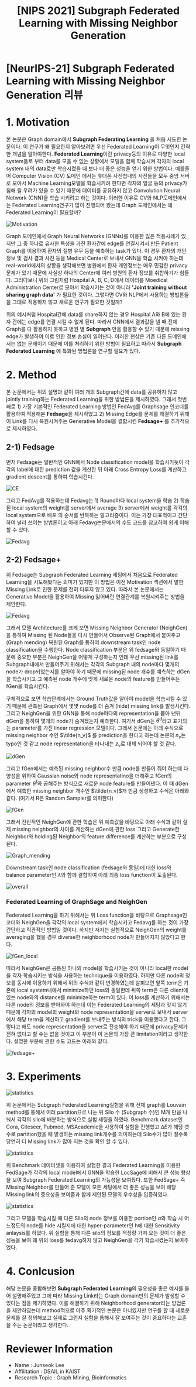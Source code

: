 ﻿---
title: "[NIPS 2021] Subgraph Federated Learning with Missing Neighbor Generation"
permalink: Subraph_Federated_Learning_with_Missing_Neighbor_Generation.html
tags: [reviews]
use_math: true
usemathjax: true
---

  

# [NeurIPS-21] Subgraph Federated Learning with Missing Neighbor Generation 리뷰

  

# 1. Motivation

  

본 논문은 Graph domain에서 **Subgraph Federating Learning** 을 처음 시도한 논문이다. 이 연구가 왜 필요한지 알아보려면 우선 Federated Learning이 무엇인지 간략한 개념을 알아야한다. **Federated Learning**이란 privacy등의 이유로 다양한 local system들로 부터 data를 모을 수 없는 상황에서 모델을 함께 학습시켜 각자의 local system 내의 data로만 학습시켰을 때 보다 더 좋은 성능을 얻기 위한 방법이다. 예를들어 Computer Vision (CV) 도메인 에서는 휴대폰 사진첩내의 사진들을 모두 중앙 서버로 모아서 Machine Learning모델을 학습시키려 한다면 각자의 얼굴 등의 privacy가 침해 될 우려가 있을 수 있기 때문에 데이터를 공유하지 않고 Convolution Neural Network (CNN)을 학습 시키려고 하는 것이다. 이러한 이유로 CV와 NLP도메인에서는 Federated Learning연구가 많이 진행되어 왔는데 Graph 도메인에서는 왜 Federated Learning이 필요할까?

  
  

![Motivation](https://drive.google.com/uc?export=download&id=1SygClT33EqcEuDLVZbLYWeQyjEu7oxHh)

  
  

Graph 도메인에서 Graph Neural Networks (GNNs)를 이용한 많은 적용사례가 있지만 그 중 하나로 유사한 특성을 가진 환자간에 edge를 연결시켜서 만든 Patient Graph를 이용하여 환자의 질병 유무 등을 예측하는 task가 있다. 이 경우 환자의 개인 정보 및 검사 결과 사진 등을 Medical Center로 보내서 GNN을 학습 시켜야 하는데 real-world에서의 상황을 생각해보면 병원에서 환자 개인정보는 매우 민감한 privacy 문제가 있기 때문에 사실상 하나의 Center에 여러 병원의 환자 정보를 취합하기가 힘들다. 그러다보니 위의 그림처럼 Hospital A, B, C, D에서 데이터를 Moedical Administration Center로 모아서 학습시키는 것이 아니라 **'Joint training without sharing graph data'** 가 필요한 것이다. 그렇다면 CV와 NLP에서 사용하는 방법론들을 그대로 적용하지 않고 새로운 연구가 필요한 것일까?

  

위의 예시처럼 Hospital간에 data를 share하지 않는 경우 Hospital A와 B에 있는 환자 간에는 edge를 연결 시킬 수 없게 된다. 따라서 GNN에서 결과값을 낼 때 전체 Graph를 다 활용하지 못하고 병원 별 **Subgraph** 만을 활용할 수 있기 때문에 missing edge가 발생하여 이로 인한 정보 손실이 일어난다. 이러한 현상은 기존 다른 도메인에서는 없는 문제이기 때문에 이를 처리하기 위한 방법이 필요하고 따라서 **Subgraph Federated Learning** 에 특화된 방법론을 연구할 필요가 있다.

  
  

# 2. Method

  

본 논문에서는 위의 설명과 같이 여러 개의 Subgraph간에 data를 공유하지 않고 jointly training하는 Federated Learning을 위한 방법론을 제시하였다. 그래서 첫번째로 1) 가장 기본적인 Federated Learning 방법인 FedAvg를 Graphsage 인코더를 활용하여 적용해본 **Fedsage**을 제시하였고 2) Missing Edge를 문제를 해결하기 위해 이 Link를 다시 복원시켜주는 Generative Model을 결합시킨 **Fedsage+** 를 추가적으로 제시하였다.

  

## 2-1) Fedsage

  

먼저 Fedsage는 일반적인 GNN에서 Node classification model을 학습시키듯이 각각의 label에 대한 prediction 값을 계산한 뒤 아래 Cross Entropy Loss를 계산하고 gradient descent를 통하여 학습시킨다.

![CE](https://drive.google.com/uc?export=download&id=1rZ4fhaWnSMNTqxtcpMapl9tWeM6OI2kt)

  

그리고 FedAvg를 적용하는데 Fedavg는 1) Round마다 local system을 학습 2) 학습된 local system의 weight를 server에서 average 3) server에서 weight를 각각의 local system으로 배포 의 순서를 반복하는 알고리즘이다. 이는 가장 대표적이고 간단하여 널리 쓰이는 방법론이고 아래 Fedavg논문에서의 수도 코드를 참고하여 쉽게 이해할 수 있다.

![Fedavg](https://drive.google.com/uc?export=download&id=1TXPt7ESV5qanZHAZpQW8vnrJisC3Wq4s)

  

## 2-2) Fedsage+

  

위 Fedsage는 Subgraph Federated Learning 세팅에서 처음으로 Federated Learning을 시도해봤다는 의미가 있지만 이 방법은 이전 Motivation 섹션에서 말한 Missing Link로 인한 문제를 전혀 다루지 않고 있다. 따라서 본 논문에서는 Generative Model을 활용하여 Missing 잃어버린 연결관계를 복원시켜주는 방법을 제안한다.

  

![Fedavg](https://drive.google.com/uc?export=download&id=1meNAOF25mBHTH6A0yoztAX62jT6Vy0jo)

  

그래서 모델 Architecture를 크게 보면 Missing Neighbor Generator (NeighGen)을 통하여 Missing 된 Node들을 다시 만들어서 Observe된 Graph에서 붙여주고 (Graph mending) 복원된 Graph를 통하여 downstream task인 node classification을 수행한다. Node classification 부분은 위 fedsage와 동일하기 때문에 중요한 부분은 NeighGen을 어떻게 구성하는지 인데 우선 missing된 link를 Subgraph내에서 만들어주기 위해서는 각각의 Subgraph 내의 node마다 몇개의 node가 drop되었는지를 알아야 하기 때문에 missing된 node 개수를 예측하는 dGen을 학습시키고 그 예측된 node 개수에 맞게 새로운 node의 feature를 만들어주는 fGen을 학습시킨다.

  

구체적으로 보면 학습단계에서는 Ground Truth값을 알아야 model을 학습시킬 수 있기 때문에 관측된 Graph에서 몇몇 node를 더 숨겨 (hide) missing link를 발생시킨다. 그리고 NeighGen을 위한 GNN을 통해 node마다의 representation을 뽑아 낸뒤 dGen을 통하여 몇개의 node가 숨겨졌는지 예측한다. 여기서 dGen는 $\theta^d$라고 표기되는 parameter를 가진 linear regression 모델이다. 그래서 논문에는 아래 수식으로 missing neighbor 수인 $\tilde{n_v}$ 를 prediction을 한다고 하는데 논문의 $n_v$는 typo인 것 같고 node representation을 타나내는 $z_v$로 대체 되어야 할 것 같다.

  

![dGen](https://drive.google.com/uc?export=download&id=1wgW8ENe9ArVcUcWsN3C5cdB0T2u4sYuu)


그리고 fGen에서는 예측된 missing neighbor수 만큼 node를 만들어 줘야 하는데 다양성을 위하여 Gaussian noise와 node representatino을 더해주고 fGen의 parameter $\theta^f$와 곱해주는 방식으로 새로운 node feature를 만들어낸다. 이 때 dGen에서 예측한 missing neighbor 개수인 $\tilde{n_v}$개 만큼 생성하고 수식은 아래와 같다. (여기서 R은 Random Sampler를 의미한다)

  

![fGen](https://drive.google.com/uc?export=download&id=1U8_7sHEpJIO9IsuPGfEku-IjK4kvmeAk)

  

그래서 전반적인 NeighGen에 관한 학습은 위 예측값을 바탕으로 아래 수식과 같이 실제 missing neighbor의 차이를 계산하는 dGen에 관한 loss 그리고 Generate한 Neighbor와 holding된 Neighbor의 feature difference를 계산하는 부분으로 구성된다.

  

![Graph_mending](https://drive.google.com/uc?export=download&id=1IZIcwK_5nJ3wDtDSLZC3AhglMBENGhfo)

  

Downstream task인 node classification (fedsage와 동일)에 대한 loss와 balance parameter인 $\lambda$와 함께 결합하여 아래 최종 loss function이 도출된다.

  

![overall](https://drive.google.com/uc?export=download&id=13YbmbMAiP28gAwae_MA7Q94H8FXlobp5)

  

### Federated Learning of GraphSage and NeighGen

  

Federated Learning을 하기 위해서는 위 Loss function을 바탕으로 Graphsage인코더와 NeighGen을 각각의 local system에서 학습시키고 Fedavg를 하는 것이 가장 간단하고 직관적인 방법일 것이다. 하지만 저자는 실험적으로 NeighGen의 weight를 averaging을 했을 경우 diverse한 neighborhood node가 만들어지지 않았다고 한다.

  

![fGen_local](https://drive.google.com/uc?export=download&id=1a2BnNEAHL4ZVVqzRdlwh_me5uuJ7fqjQ)

  

따라서 NeighGen은 공통된 하나의 model을 학습시키는 것이 아니라 local한 model을 각자 학습시키는 방식을 사용하는 technique을 이용하였다. 하지만 다른 node의 정보를 동시에 이용하기 위해서 위의 수식과 같이 변경하였는데 살펴보면 앞쪽 term은 기존에 local system내에서 minimize하던 loss와 동일한데 뒤쪽 term은 다른 client에 있는 node와의 distance를 minimize하는 term이 있다. 이 loss를 계산하기 위해서는 다른 node의 정보를 받아와야 하는데 이는 Federated Learning의 세팅과 맞지 않기 때문에 각자의 model의 weight와 node representation을 server로 보내서 server에서 해당 term을 계산하고 gradient를 보내주는 방식의 trick을 이용했다고 한다. 그렇다고 해도 node representation을 server로 전송해야 하기 때문에 privacy문제가 전혀 없다고 할 수는 없을 것이고 이 부분이 이 논문의 가장 큰 limitation이라고 생각한다. 설명한 부분에 관한 수도 코드는 아래와 같다.

  

![fedsage+](https://drive.google.com/uc?export=download&id=1IH_yPZmVmgwwI_AsGckqN7Xgovq5iDZH)

  

# 3. Experiments

  

![statistics](https://drive.google.com/uc?export=download&id=1XHx8BVUdSfdgpmCiKqr77BZjUZyVqweU)

  

위 논문에서는 Subgraph Federated Learning실험을 위해 전체 graph를 Louvain method를 통해서 여러 partition으로 나눈 뒤 Silo 수 (Subgraph 수)인 M개 만큼 나눠서 각각의 silo에 배분하는 방식으로 실험 세팅을 하였다. Benchmark dataset인 Cora, Citeseer, Pubmed, MSAcademic을 사용하여 실험을 진행했고 $\Delta E$가 해당 갯수로 partition했을 때 발생하는 missing link개수를 의미하는데 Silo수가 많아 질수록 당연히 더 Missing link가 많아 지는 것을 확인 할 수 있다.

  
  

![statistics](https://drive.google.com/uc?export=download&id=1fasj0podN9FZ0oU5aG4BomJYim2UyNFY)

  

위 Benchmark 데이터셋을 이용하여 실험한 결과 Federated Learning을 이용한 FedSage가 각각의 local model에서 GNN을 학습한 LocSage에 비해서 큰 성능 향상을 보여 Subgraph Federated Learning의 가능성을 보여줬다. 또한 FedSage+ 즉 Missing Neighbor를 만들어 준 모델이 모든 세팅에서 더 좋은 성능을 보여 해당 Missing link의 중요성을 보여줌과 함께 제안된 모델의 우수성을 입증하였다.

  

![statistics](https://drive.google.com/uc?export=download&id=1fJa1HsP9ArosVH0a50_-By6dDtmlao7Z)

  

그리고 모델을 학습시킬 때 다른 Silo의 node 정보를 이용한 portion인 $\alpha$와 학습 시 어느정도의 node를 hide 시킬지에 대한 hyper-parameter인 h에 대한 Sensitivity anlaysis를 하였다. 위 실험을 통해 다른 silo의 정보를 적정량 가져 오는 것이 더 좋은 성능을 보여 왜 위의 loss를 fedavg하지 않고 NeighGen을 각기 학습시켰는지 보여주었다.

  

# 4. Conlcusion

  

해당 논문을 종합해보면 **Subgraph Federated Learning**의 필요성을 좋은 예시를 들어 설명해주었고 그에 따라 Missing Link라는 Graph domain만의 문제가 발생할 수 있다는 점을 제기하였다. 이를 해결하기 위해 Neighborhood generator라는 방법론을 제안하였는데 method적으로 아주 획기적인 논문은 아니였지만 연구를 할 때 새로운 문제를 잘 정의해보고 실제로 그런지 실험을 통해서 잘 보여주는 것이 중요하다는 교훈을 주는 논문이라고 생각한다.

# Reviewer Information
- Name : Junseok Lee
- Affilitation : DSAIL in KAIST
- Research Topic : Graph Mining, Bioinformatics
